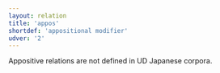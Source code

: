 ```yaml
---
layout: relation
title: 'appos'
shortdef: 'appositional modifier'
udver: '2'
---
```


Appositive relations are not defined in UD Japanese corpora.
<!-- Interlanguage links updated Út zář 29 20:43:09 CEST 2020 -->
